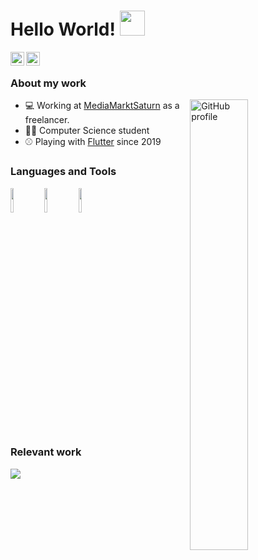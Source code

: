 # Hello World! <img src="https://raw.githubusercontent.com/iampavangandhi/iampavangandhi/master/gifs/Hi.gif" width="40px"></h2>

<a href="https://linkedin.com/in/murat-tekin-890">
  <img align="left" alt="Linkdein profile" width="22px" src="https://cdn.jsdelivr.net/npm/simple-icons@v3/icons/linkedin.svg" />
</a>
<a href="https://github.com/mute33">
  <img align="left" alt="Github profile" width="22px" src="https://cdn.jsdelivr.net/npm/simple-icons@v3/icons/github.svg" />
</a>

<br />

### About my work

<a href="https://github.com/mute33">
  <img width="43%" align="right" alt="GitHub profile" src="https://github-readme-stats.vercel.app/api?username=mute33&show_icons=true&count_private=true&hide_border=true" />
</a>

- 💻 Working at [MediaMarktSaturn](https://www.eyeem.com/) as a freelancer.
- 👨‍🎓 Computer Science student
- ⚾ Playing with [Flutter](https://flutter.dev) since 2019 

### Languages and Tools

<p>
  <code><img width="10%" src="https://www.vectorlogo.zone/logos/flutterio/flutterio-ar21.svg"></code>
  <code><img width="10%" src="https://www.vectorlogo.zone/logos/firebase/firebase-ar21.svg"></code>
  <code><img width="10%" src="https://www.vectorlogo.zone/logos/git-scm/git-scm-ar21.svg"></code>
</p>

### Relevant work
<p>
  <a href="https://github.com/MuTe33/cloud_backend_test">
    <img align="center" src="https://github-readme-stats.vercel.app/api/pin/?username=mute33&repo=cloud_backend_test" />
  </a>
</p>